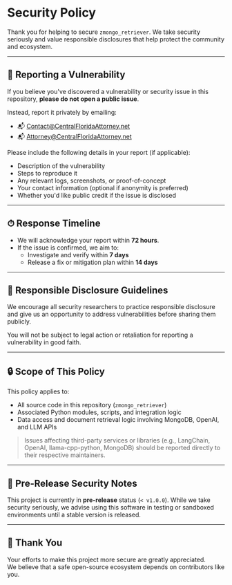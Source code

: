 # Security Policy

Thank you for helping to secure `zmongo_retriever`. We take security seriously and value responsible disclosures that help protect the community and ecosystem.

---

## 🚨 Reporting a Vulnerability

If you believe you've discovered a vulnerability or security issue in this repository, **please do not open a public issue**.

Instead, report it privately by emailing:

- 📬 [Contact@CentralFloridaAttorney.net](mailto:Contact@CentralFloridaAttorney.net)
- 📬 [Attorney@CentralFloridaAttorney.net](mailto:Attorney@CentralFloridaAttorney.net)

Please include the following details in your report (if applicable):

- Description of the vulnerability
- Steps to reproduce it
- Any relevant logs, screenshots, or proof-of-concept
- Your contact information (optional if anonymity is preferred)
- Whether you'd like public credit if the issue is disclosed

---

## ⏱ Response Timeline

- We will acknowledge your report within **72 hours**.
- If the issue is confirmed, we aim to:
  - Investigate and verify within **7 days**
  - Release a fix or mitigation plan within **14 days**

---

## 🧭 Responsible Disclosure Guidelines

We encourage all security researchers to practice responsible disclosure and give us an opportunity to address vulnerabilities before sharing them publicly.

You will not be subject to legal action or retaliation for reporting a vulnerability in good faith.

---

## 🔒 Scope of This Policy

This policy applies to:

- All source code in this repository (`zmongo_retriever`)
- Associated Python modules, scripts, and integration logic
- Data access and document retrieval logic involving MongoDB, OpenAI, and LLM APIs

> Issues affecting third-party services or libraries (e.g., LangChain, OpenAI, llama-cpp-python, MongoDB) should be reported directly to their respective maintainers.

---

## 🏁 Pre-Release Security Notes

This project is currently in **pre-release** status (`< v1.0.0`). While we take security seriously, we advise using this software in testing or sandboxed environments until a stable version is released.

---

## 🙏 Thank You

Your efforts to make this project more secure are greatly appreciated.  
We believe that a safe open-source ecosystem depends on contributors like you.
